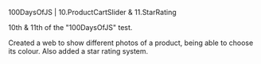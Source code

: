 100DaysOfJS | 10.ProductCartSlider & 11.StarRating

10th & 11th of the "100DaysOfJS" test.

Created a web to show different photos of a product, being able to choose its colour. Also added a star rating system. 
